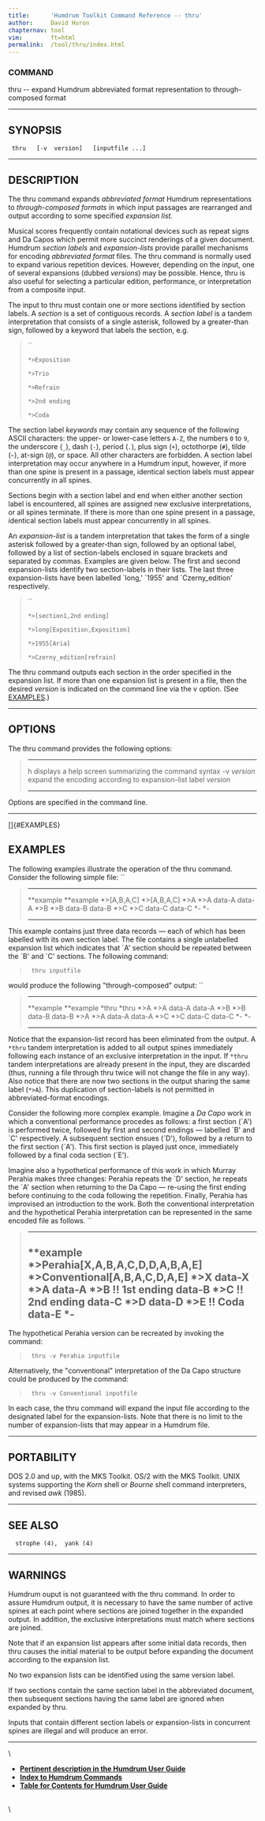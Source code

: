 ```yaml
---
title:		'Humdrum Toolkit Command Reference -- thru'
author:		David Huron
chapternav:	tool
vim:		ft=html
permalink:	/tool/thru/index.html
---
```


### COMMAND

<span class="tool">thru</span> -- expand Humdrum abbreviated format representation to
through-composed format

------------------------------------------------------------------------

## SYNOPSIS ##

` thru   [-v  version]   [inputfile ...]`

------------------------------------------------------------------------

## DESCRIPTION ##

The <span class="tool">thru</span> command expands *abbreviated format* Humdrum
representations to *through-composed formats* in which input passages
are rearranged and output according to some specified *expansion list.*

Musical scores frequently contain notational devices such as repeat
signs and Da Capos which permit more succinct renderings of a given
document. Humdrum *section labels* and *expansion-lists* provide
parallel mechanisms for encoding *abbreviated format* files. The
<span class="tool">thru</span> command is normally used to expand various repetition devices.
However, depending on the input, one of several expansions (dubbed
*versions*) may be possible. Hence, <span class="tool">thru</span> is also useful for
selecting a particular edition, performance, or interpretation from a
composite input.

The input to <span class="tool">thru</span> must contain one or more sections identified by
section labels. A *section* is a set of contiguous records. A *section
label* is a tandem interpretation that consists of a single asterisk,
followed by a greater-than sign, followed by a keyword that labels the
section, e.g.

> ``
>
> `*>Exposition`
>
> `*>Trio`
>
> `*>Refrain`
>
> `*>2nd ending`
>
> `*>Coda `

The section label *keywords* may contain any sequence of the following
ASCII characters: the upper- or lower-case letters `A-Z`, the numbers
`0` to `9`, the underscore (`_`), dash (`-`), period (`.`), plus sign
(`+`), octothorpe (`#`), tilde (`~`), at-sign (`@`), or space. All other
characters are forbidden. A section label interpretation may occur
anywhere in a Humdrum input, however, if more than one spine is present
in a passage, identical section labels must appear concurrently in all
spines.

Sections begin with a section label and end when either another section
label is encountered, all spines are assigned new exclusive
interpretations, or all spines terminate. If there is more than one
spine present in a passage, identical section labels must appear
concurrently in all spines.

An *expansion-list* is a tandem interpretation that takes the form of a
single asterisk followed by a greater-than sign, followed by an optional
label, followed by a list of section-labels enclosed in square brackets
and separated by commas. Examples are given below. The first and second
expansion-lists identify two section-labels in their lists. The last
three expansion-lists have been labelled \`long,\' \`1955\' and
\`Czerny\_edition\' respectively.

> ``
>
> `*>[section1,2nd ending]`
>
> `*>long[Exposition,Exposition]`
>
> `*>1955[Aria]`
>
> `*>Czerny_edition[refrain] `

The <span class="tool">thru</span> command outputs each section in the order specified in the
expansion list. If more than one expansion list is present in a file,
then the desired *version* is indicated on the command line via the
<span class="option">v</span> option. (See [EXAMPLES](#EXAMPLES).)

------------------------------------------------------------------------

## OPTIONS ##

The <span class="tool">thru</span> command provides the following options:

>   -------------- -----------------------------------------------------------------
>   <span class="option">h</span>         displays a help screen summarizing the command syntax
>   -v *version*   expand the encoding according to expansion-list label *version*
>   -------------- -----------------------------------------------------------------
>
Options are specified in the command line.

------------------------------------------------------------------------

[]{#EXAMPLES}

## EXAMPLES ##

The following examples illustrate the operation of the <span class="tool">thru</span> command.
Consider the following simple file: ``

>   ----------------- -----------------
>   \*\*example       \*\*example
>   \*\>\[A,B,A,C\]   \*\>\[A,B,A,C\]
>   \*\>A             \*\>A
>   data-A            data-A
>   \*\>B             \*\>B
>   data-B            data-B
>   \*\>C             \*\>C
>   data-C            data-C
>   \*-               \*-
>   ----------------- -----------------
>
This example contains just three data records &mdash; each of which has been
labelled with its own section label. The file contains a single
unlabelled expansion list which indicates that \`A\' section should be
repeated between the \`B\' and \`C\' sections. The following command:

> ` thru inputfile`

would produce the following \"through-composed\" output: ``

>   ------------- -------------
>   \*\*example   \*\*example
>   \*thru        \*thru
>   \*\>A         \*\>A
>   data-A        data-A
>   \*\>B         \*\>B
>   data-B        data-B
>   \*\>A         \*\>A
>   data-A        data-A
>   \*\>C         \*\>C
>   data-C        data-C
>   \*-           \*-
>   ------------- -------------
>
Notice that the expansion-list record has been eliminated from the
output. A `*thru` tandem interpretation is added to all output spines
immediately following each instance of an exclusive interpretation in
the input. If `*thru` tandem interpretations are already present in the
input, they are discarded (thus, running a file through <span class="tool">thru</span> twice
will not change the file in any way). Also notice that there are now two
sections in the output sharing the same label (`*>A`). This duplication
of section-labels is not permitted in abbreviated-format encodings.

Consider the following more complex example. Imagine a *Da Capo* work in
which a conventional performance procedes as follows: a first section
(\`A\') is performed twice, followed by first and second endings &mdash;
labelled \`B\' and \`C\' respectively. A subsequent section ensues
(\`D\'), followed by a return to the first section (\`A\'). This first
section is played just once, immediately followed by a final coda
section (\`E\').

Imagine also a hypothetical performance of this work in which Murray
Perahia makes three changes: Perahia repeats the \`D\' section, he
repeats the \`A\' section when returning to the Da Capo &mdash; re-using the
first ending before continuing to the coda following the repetition.
Finally, Perahia has improvised an introduction to the work. Both the
conventional interpretation and the hypothetical Perahia interpretation
can be represented in the same encoded file as follows. ``

>   --------------------------------------
>   \*\*example
>   \*\>Perahia\[X,A,B,A,C,D,D,A,B,A,E\]
>   \*\>Conventional\[A,B,A,C,D,A,E\]
>   \*\>X
>   data-X
>   \*\>A
>   data-A
>   \*\>B
>   !! 1st ending
>   data-B
>   \*\>C
>   !! 2nd ending
>   data-C
>   \*\>D
>   data-D
>   \*\>E
>   !! Coda
>   data-E
>   \*-
>   --------------------------------------
>
The hypothetical Perahia version can be recreated by invoking the
command:

> ` thru -v Perahia inputfile`

Alternatively, the \"conventional\" interpretation of the Da Capo
structure could be produced by the command:

> ` thru -v Conventional inputfile`

In each case, the <span class="tool">thru</span> command will expand the input file according
to the designated label for the expansion-lists. Note that there is no
limit to the number of expansion-lists that may appear in a Humdrum
file.

------------------------------------------------------------------------

## PORTABILITY ##

DOS 2.0 and up, with the MKS Toolkit. OS/2 with the MKS Toolkit. UNIX
systems supporting the *Korn* shell or *Bourne* shell command
interpreters, and revised *awk* (1985).

------------------------------------------------------------------------

## SEE ALSO ##

`  strophe (4),  yank (4)`

------------------------------------------------------------------------

## WARNINGS ##

Humdrum ouput is not guaranteed with the <span class="tool">thru</span> command. In order to
assure Humdrum output, it is necessary to have the same number of active
spines at each point where sections are joined together in the expanded
output. In addition, the exclusive interpretations must match where
sections are joined.

Note that if an expansion list appears after some initial data records,
then <span class="tool">thru</span> causes the initial material to be output before expanding
the document according to the expansion list.

No two expansion lists can be identified using the same version label.

If two sections contain the same section label in the abbreviated
document, then subsequent sections having the same label are ignored
when expanded by <span class="tool">thru</span>.

Inputs that contain different section labels or expansion-lists in
concurrent spines are illegal and will produce an error.

------------------------------------------------------------------------

\

-   [**Pertinent description in the Humdrum User
    Guide**](../guide20.html#Using_the_thru_Command_to_Expand_Encodings)
-   [**Index to Humdrum Commands**](../commands.toc.html)
-   [**Table for Contents for Humdrum User Guide**](../guide.toc.html)

\
\
